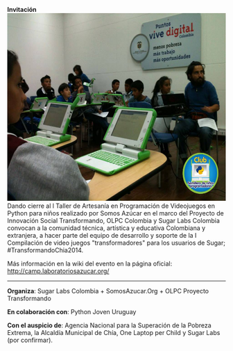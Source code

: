 <html><body><strong>Invitación</strong>

<div><span style="color: #0000ee"><a href="/files/2014/05/semillero_ninos_proegramadores.jpg"><img class="size-full wp-image-415 alignright" title="Taller de Artesanía en Programacíon de Videojuegos" src="/files/2014/05/semillero_ninos_proegramadores.jpg" alt="" width="576" height="432"></a></span>Dando cierre al l Taller de Artesanía en Programación de Videojuegos en Python para niños realizado por Somos Azúcar en el marco del Proyecto de Innovación Social Transformando, OLPC Colombia y Sugar Labs Colombia convocan a la comunidad técnica, artística y educativa Colombiana y extranjera, a hacer parte del equipo de desarrollo y soporte de la I Compilación de video juegos "transformadores" para los usuarios de Sugar; #TransformandoChia2014.



Más información en la wiki del evento en la página oficial: <a href="http://pe.sugarlabs.org/ir/SugarCampChia2014">http://camp.laboratoriosazucar.org/</a> <hr><strong>Organiza</strong>: Sugar Labs Colombia + SomosAzucar.Org + OLPC Proyecto Transformando



<strong>En colaboración con</strong>: Python Joven Uruguay



<strong>Con el auspicio de</strong>: Agencia Nacional para la Superación de la Pobreza Extrema, la Alcaldía Municipal de Chía, One Laptop per Child y Sugar Labs (por confirmar).



</div></body></html>